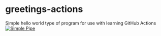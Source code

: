 # greetings-actions
Simple hello world type of program for use with learning GitHub Actions
[![Simple Pipe](https://github.com/ConnorHanlon/greetings-actions/actions/workflows/simple-pipe.yml/badge.svg)](https://github.com/ConnorHanlon/greetings-actions/actions/workflows/simple-pipe.yml)
